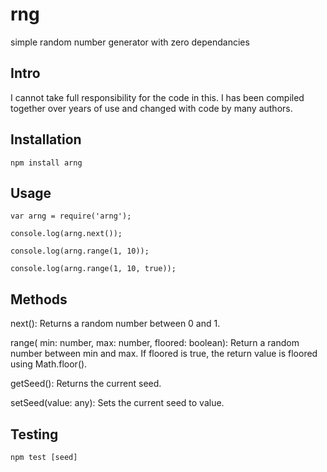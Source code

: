 # rng
simple random number generator with zero dependancies

## Intro
I cannot take full responsibility for the code in this. I has been compiled together over years of use and changed with code by many authors.

## Installation
	npm install arng

## Usage
	var arng = require('arng');

	console.log(arng.next());

	console.log(arng.range(1, 10));

	console.log(arng.range(1, 10, true));

## Methods
next(): Returns a random number between 0 and 1.

range( min: number, max: number, floored: boolean): Return a random number between min and max. If floored is true, the return value is floored using Math.floor().

getSeed(): Returns the current seed.

setSeed(value: any): Sets the current seed to value.

## Testing
	npm test [seed]